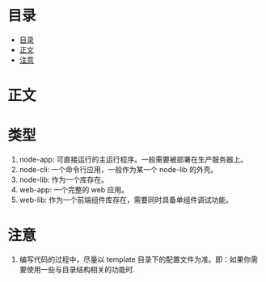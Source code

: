 # 目录

<!-- prettier-ignore-start -->

<!-- @import "[TOC]" {cmd="toc" depthFrom=1 depthTo=6 orderedList=false} -->

<!-- code_chunk_output -->

* [目录](#目录)
* [正文](#正文)
* [注意](#注意)

<!-- /code_chunk_output -->

<!-- prettier-ignore-end -->

# 正文

# 类型

1. node-app: 可直接运行的主运行程序。一般需要被部署在生产服务器上。
1. node-cli: 一个命令行应用，一般作为某一个 node-lib 的外壳。
1. node-lib: 作为一个库存在。
1. web-app: 一个完整的 web 应用。
1. web-lib: 作为一个前端组件库存在，需要同时具备单组件调试功能。

# 注意

1. 编写代码的过程中，尽量以 template 目录下的配置文件为准。即：如果你需要使用一些与目录结构相关的功能时.
